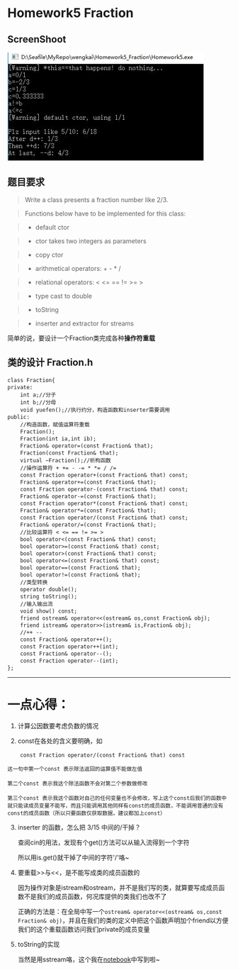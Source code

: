 # Homework5 Fraction

## ScreenShoot

![screenshoot](screenshoot.jpg)

## 题目要求

> Write a class presents a fraction number like 2/3.

> Functions below have to be implemented for this class:

> * default ctor

> * ctor takes two integers as parameters

>* copy ctor

> * arithmetical operators: + - * /

> * relational operators: < <= == != >= >

> * type cast to double

> * toString

> * inserter and extractor for streams

简单的说，要设计一个Fraction类完成各种**操作符重载**

## 类的设计 Fraction.h

```
class Fraction{
private:
    int a;//分子
    int b;//分母 
    void yuefen();//执行约分，构造函数和inserter需要调用 
public:
    //构造函数，赋值运算符重载
    Fraction();
    Fraction(int ia,int ib);
    Fraction& operator=(const Fraction& that); 
    Fraction(const Fraction& that);
    virtual ~Fraction();//析构函数
    //操作运算符 + += - -= * *= / /=
    const Fraction operator+(const Fraction& that) const;
    Fraction& operator+=(const Fraction& that);
    const Fraction operator-(const Fraction& that) const;
    Fraction& operator-=(const Fraction& that);
    const Fraction operator*(const Fraction& that) const;
    Fraction& operator*=(const Fraction& that);
    const Fraction operator/(const Fraction& that) const;
    Fraction& operator/=(const Fraction& that);
    //比较运算符 < <= == != >= >
    bool operator<(const Fraction& that) const;
    bool operator>=(const Fraction& that) const;
    bool operator>(const Fraction& that) const;
    bool operator<=(const Fraction& that) const;
    bool operator==(const Fraction& that);
    bool operator!=(const Fraction& that);
    //类型转换
    operator double();
    string toString();
    //输入输出流
    void show() const;
    friend ostream& operator<<(ostream& os,const Fraction& obj);
    friend istream& operator>>(istream& is,Fraction& obj);
    //++ --
    const Fraction& operator++();
    const Fraction operator++(int);
    const Fraction& operator--();
    const Fraction operator--(int);
};
```

----

# 一点心得：

1. 计算公因数要考虑负数的情况

2. const在各处的含义要明确，如

```
    const Fraction operator/(const Fraction& that) const
```

    这一句中第一个const 表示除法返回的运算值不能做左值

    第二个const 表示我这个除法函数不会对第二个参数做修改

    第三个const 表示我这个函数对自己的任何变量也不会修改，写上这个const后我们的函数中就只能读成员变量不能写，而且只能调用其他同样有const的成员函数，不能调用普通的没有const的成员函数（所以只要函数仅获取数据，建议都加上const）

3. inserter 的函数，怎么把 3/15 中间的/干掉？

    查阅cin的用法，发现有个get()方法可以从输入流得到一个字符

    所以用is.get()就干掉了中间的字符'/'咯~

4. 要重载>>与<<，是不能写成类的成员函数的

    因为操作对象是istream和ostream，并不是我们写的类，就算要写成成员函数不是我们的成员函数，何况库提供的类我们也改不了

    正确的方法是：在全局中写一个`ostream& operator<<(ostream& os,const Fraction& obj)`，并且在我们的类的定义中把这个函数声明加个friend以方便我们的这个重载函数访问我们private的成员变量

5. toString的实现

    当然是用sstream咯，这个我在[notebook](https://github.com/zjuchenyuan/notebook/blob/master/C.md#c用sstream代替sprintf)中写到啦~